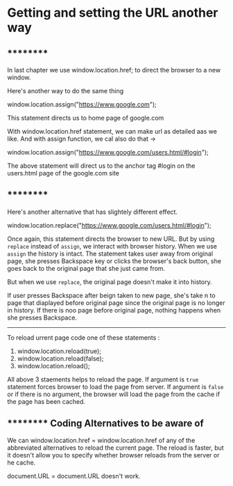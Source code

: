 # Getting and setting the URL another way

## ****\*\*****\*\*\*\*****\*\*****

In last chapter we use window.location.href; to direct the browser to a new window.

Here's another way to do the same thing

window.location.assign("https://www.google.com");

This statement directs us to home page of google.com

With window.location.href statement, we can make url as detailed aas we like.
And with assign function, we cal also do that ->

window.location.assign("https://www.google.com/users.html/#login");

The above statement will direct us to the anchor tag #login on the users.html page of the google.com site

## ****\*\*****\*\*\*\*****\*\*****

Here's another alternative that has slightely different effect.

window.location.replace("https://www.google.com/users.html/#login");

Once again, this statement directs the browser to new URL. But by using `replace` instead of `assign`, we interact with browser history. When we use `assign` the history is intact.
The statement takes user away from original page, she presses Backspace key or clicks the browser's back button, she goes back to the original page that she just came from.

But when we use `replace`, the original page doesn't make it into history.

If user presses Backspace after beign taken to new page, she's take n to page that diaplayed before original page since the original page is no longer in history. If there is noo page before original page, nothing happens when she presses Backspace.

---

To reload urrent page code one of these statements :

1. window.location.reload(true);
2. window.location.reload(false);
3. window.location.reload();

All above 3 staements helps to reload the page. If argument is `true` statement forces browser to load the page from server.
If argument is `false` or if there is no argument, the browser will load the page from the cache if the page has been cached.

## ****\*\*****\*\*\*\*****\*\***** Coding Alternatives to be aware of

We can window.location.href = window.location.href of any of the abbreviated alternatives to reload the current page.
The reload is faster, but it doesn't allow you to specify whether browser reloads from the server or he cache.

document.URL = document.URL doesn't work.
